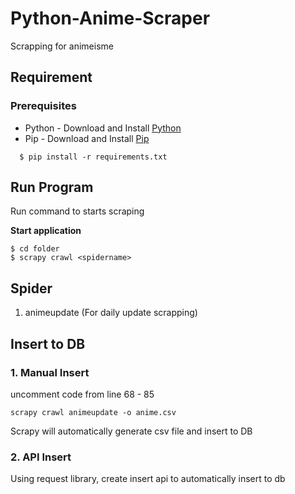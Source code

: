 # Python-Anime-Scraper

Scrapping for animeisme

## Requirement

### Prerequisites
- Python - Download and Install [Python](https://www.python.org/)
- Pip - Download and Install [Pip](https://pypi.org/project/pip/) 

```
  $ pip install -r requirements.txt

```

## Run Program

Run command to starts scraping

**Start application**

```
$ cd folder
$ scrapy crawl <spidername>

```
## Spider

1. animeupdate (For daily update scrapping)


## Insert to DB

### 1. Manual Insert

uncomment code from line 68 - 85
```
scrapy crawl animeupdate -o anime.csv
```
Scrapy will automatically generate csv file and insert to DB

### 2. API Insert
Using request library, create insert api to automatically insert to db
